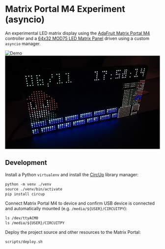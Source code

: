 # Matrix Portal M4 Experiment (asyncio)

An experimental LED matrix display using the [AdaFruit Matrix Portal M4](https://www.adafruit.com/product/4745)
controller and a [64x32 MOD75 LED Matrix Panel](https://www.adafruit.com/product/2279) driven using a custom
`asyncio` manager.

![Demo](./docs/demo.gif) ![Photo](./docs/photo.jpg)

## Development

Install a Python `virtualenv` and install the [CircUp](https://github.com/adafruit/circup) library manager:

    python -m venv ./venv
    source ./venv/bin/activate
    pip install circup

Connect Matrix Portal M4 to device and confirm USB device is connected and
automatically mounted (e.g. `/media/${USER}/CIRCUITPY`):

    ls /dev/ttyACM0
    ls /media/${USER}/CIRCUITPY

Deploy the project source and other resources to the Matrix Portal:

    scripts/deploy.sh
